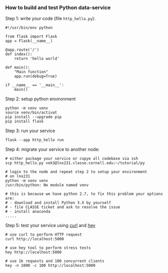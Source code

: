 ### How to build and test Python data-service

Step 1: write your code (file `http_hello.py`):
```
#!/usr/bin/env python

from flask import Flask
app = Flask(__name__)

@app.route('/')
def index():
    return 'hello world'

def main():
    "Main function"
    app.run(debug=True)

if __name__ == '__main__':
    main()
```

Step 2: setup python environment
```
python -m venv venv
source venv/bin/activat
pip install --upgrade pip
pip install flask
```

Step 3: run your service
```
flask --app http_hello run
```

Step 4: migrate your service to another node:
```
# either package your service or copye all codebase via ssh
scp http_hello.py vek3@lnx231.classe.cornell.edu:~/tutorial/py

# login to the node and repeat step 2 to setup your environment
# on lnx231
python -m venv venv
/usr/bin/python: No module named venv

# this is because we have python 2.7, to fix this problem your options are:
# - download and install Python 3.X by yourself
# - file CLASSE ticket and ask to resolve the issue
# - install anaconda
.....
```

Step 5: test your service using
[curl](https://curl.se/)
and
[hey](https://github.com/rakyll/hey)
```
# use curl to perform HTTP request
curl http://localhost:5000

# use hey tool to perform stress tests
hey http://localhost:5000

# use 1k requests and 100 concurrent clients
hey -n 1000 -c 100 http://localhost:5000
```
